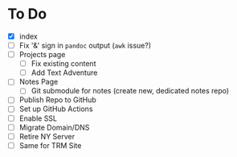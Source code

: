 # To Do

- [x] index
- [ ] Fix '&' sign in `pandoc` output (`awk` issue?)
- [ ] Projects page
	- [ ] Fix existing content
	- [ ] Add Text Adventure
- [ ] Notes Page
	- [ ] Git submodule for notes (create new, dedicated notes repo)
- [ ] Publish Repo to GitHub
- [ ] Set up GitHub Actions
- [ ] Enable SSL
- [ ] Migrate Domain/DNS
- [ ] Retire NY Server
- [ ] Same for TRM Site
